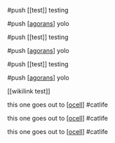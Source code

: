 #push [[test]] testing

#push [[agorans]] yolo

#push [[test]] testing

#push [[agorans]] yolo

#push [[test]] testing

#push [[agorans]] yolo

[[wikilink test]]

this one goes out to [[ocell]] #catlife

this one goes out to [[ocell]] #catlife

this one goes out to [[ocell]] #catlife

[//begin]: # "Autogenerated link references for markdown compatibility"
[agorans]: agorans.md "agorans"
[agorans]: agorans.md "agorans"
[agorans]: agorans.md "agorans"
[ocell]: ocell.md "Ocell"
[ocell]: ocell.md "Ocell"
[ocell]: ocell.md "Ocell"
[//end]: # "Autogenerated link references"